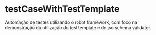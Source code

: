 # testCaseWithTestTemplate
Automação de testes utilizando o robot framework, com foco na demonstração da utilização do test template e do jso schema validator.
